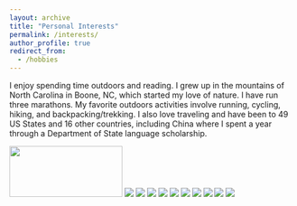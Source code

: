 ```yaml
---
layout: archive
title: "Personal Interests"
permalink: /interests/
author_profile: true
redirect_from:
  - /hobbies
---
```


I enjoy spending time outdoors and reading. I grew up in the mountains of North Carolina in Boone, NC, which started my love of nature. I have run three marathons. My favorite outdoors activities involve running, cycling, hiking, and backpacking/trekking. I also love traveling and have been to 49 US States and 16 other countries, including China where I spent a year through a Department of State language scholarship. 

<img src="/images/backpacking_KWheeler.JPG" width="200" height="90">

<img src="/images/KWheeler_Backpacking2.jpeg">

<img src="/images/KWheeler_Backpacking3.jpeg">

<img src="/images/KWheeler_Cycling.jpeg">

<img src="/images/KWheeler_FallenSnow.jpeg">

<img src="/images/KWheeler_icelandGlacier.jpeg">

<img src="/images/KWheeler_IcelandHike.jpeg">

<img src="/images/KWheeler_Peru.jpeg">

<img src="/images/KWheeler_Sweden.jpg">

<img src="/images/KWheeler_China.JPG">

<img src="/images/KWheeler_Budapest.jpeg">
